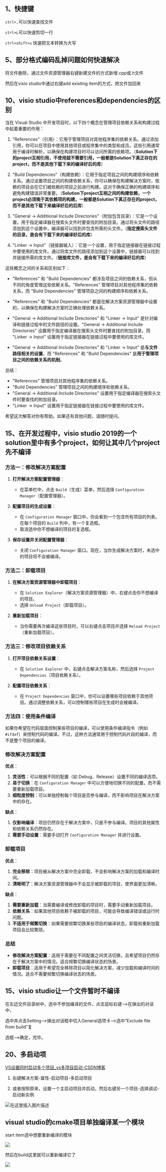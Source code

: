 ## 1、快捷键

`ctrl+,`可以快速查找文件

`ctrl+L`可以快速剪切一行

`ctrl+shift+u` 快速把文本转换为大写

## 5、部分格式编码乱掉问题如何快速解决

将文件删除，通过文件资源管理器右键新建文件的方式新增.cpp或.h文件

然后在visio studio中通过右键add existing item的方式，把文件加回来



## 10、visio studio中references和dependencies的区别

当在 Visual Studio 中开发项目时，以下四个概念在管理项目依赖关系和构建过程中起着重要的作用：

1. "References"（引用）：它用于管理项目对其他程序集的依赖关系。通过添加引用，你可以在项目中使用其他项目或程序集中的类型和成员。这些引用通常用于编译时解析，以确保在构建项目时可以访问所需的依赖项。（**Solution下的project互相引用，不使用就不需要引用，一般都是Solution下真正存在的project，而不是其他下载下来的编译好后的库**）

2. "Build Dependencies"（构建依赖）：它用于指定项目之间的构建顺序和依赖关系。通过设置项目之间的构建依赖关系，你可以确保在构建解决方案时，依赖的项目会在它们被依赖的项目之前进行构建。这对于确保正确的构建顺序和避免构建错误非常重要。（**Solution下project互相之间的构建依赖，一个project必须晚于其依赖项的构建，一般都是Solution下真正存在的project，而不是其他下载下来编译好后的后库**）

3. "General -> Additional Include Directories"（附加包含目录）：它是一个设置，用于指定编译器在搜索头文件时要查找的附加目录。通过将头文件的路径添加到这个设置中，编译器可以找到并包含所需的头文件。（**指定搜索头文件的目录，是会有下载下来的编译好后的库**）

4. "Linker -> Input"（链接器输入）：它是一个设置，用于指定链接器在链接过程中要使用的库文件。通过将库文件的路径添加到这个设置中，链接器可以找到并链接所需的库文件。（**链接库文件，是会有下载下来的编译好后的库**）

这些概念之间的关系和区别如下：

- "References" 和 "Build Dependencies" 都涉及项目之间的依赖关系，但从不同的角度管理这些依赖关系。"References" 管理项目对其他程序集的依赖关系，而 "Build Dependencies" 管理项目之间的构建顺序和依赖关系。

- "References" 和 "Build Dependencies" 都是在解决方案资源管理器中设置的，以确保在构建解决方案时正确处理依赖关系。

- "General -> Additional Include Directories" 和 "Linker -> Input" 是针对编译和链接过程中的文件路径的设置。"General -> Additional Include Directories" 设置用于指定编译器在搜索头文件时要查找的附加目录，而 "Linker -> Input" 设置用于指定链接器在链接过程中要使用的库文件。

- "General -> Additional Include Directories" 和 "Linker -> Input" 是**与文件路径相关的设置**，而 "References" 和 "Build Dependencies" 是**用于管理项目之间的依赖关系的机制**。

总结：
- "References" 管理项目对其他程序集的依赖关系。
- "Build Dependencies" 管理项目之间的构建顺序和依赖关系。
- "General -> Additional Include Directories" 设置用于指定编译器在搜索头文件时要查找的附加目录。
- "Linker -> Input" 设置用于指定链接器在链接过程中要使用的库文件。

希望这次解答对你有帮助。如果还有其他问题，请随时提问。







## 15、在开发过程中，visio studio 2019的一个solution里中有多个project，如何让其中几个project先不编译

### 方法一：修改解决方案配置

1. **打开解决方案配置管理器**：
   - 在菜单栏中，点击 `Build`（生成）菜单，然后选择 `Configuration Manager`（配置管理器）。

2. **配置项目的生成设置**：
   - 在 `Configuration Manager` 窗口中，你会看到一个包含所有项目的列表。在每个项目的 `Build` 列中，有一个复选框。
   - 取消选中你不想编译的项目的复选框。

3. **保存设置并关闭配置管理器**：
   - 关闭 `Configuration Manager` 窗口。现在，当你生成解决方案时，未选中的项目将不会被编译。

### 方法二：卸载项目

1. **在解决方案资源管理器中卸载项目**：
   - 在 `Solution Explorer`（解决方案资源管理器）中，右键点击你不想编译的项目。
   - 选择 `Unload Project`（卸载项目）。

2. **重新加载项目**：
   - 当你需要再次编译这些项目时，可以右键点击项目并选择 `Reload Project`（重新加载项目）。

### 方法三：修改项目依赖关系

1. **打开项目依赖关系设置**：
   - 在 `Solution Explorer` 中，右键点击解决方案名称，然后选择 `Project Dependencies`（项目依赖关系）。

2. **配置项目依赖关系**：
   - 在 `Project Dependencies` 窗口中，你可以设置哪些项目依赖于其他项目。通过调整依赖关系，可以控制哪些项目在生成时会被编译。

### 方法四：使用条件编译

如果你希望在代码层面控制某些项目的编译，可以使用条件编译指令（例如 `#ifdef`）来控制代码的编译。不过，这种方法通常用于控制代码片段的编译，而不是整个项目的编译。

### 修改解决方案配置

**优点**：

1. **灵活性**：可以根据不同的配置（如 Debug、Release）设置不同的编译选项。
2. **易于切换**：在 `Configuration Manager` 中可以方便地切换不同的配置，而不需要重新加载项目。
3. **细粒度控制**：可以单独控制每个项目是否参与编译，而不影响项目在解决方案中的存在。

**缺点**：

1. **仅影响编译**：项目仍然存在于解决方案中，只是不参与编译。项目的其他属性和依赖关系仍然存在。
2. **需要手动设置**：需要手动打开 `Configuration Manager` 并进行设置。

### 卸载项目

**优点**：

1. **完全移除**：项目被从解决方案中完全卸载，不会影响解决方案的加载和编译时间。
2. **清晰明了**：解决方案资源管理器中不会显示被卸载的项目，使界面更加清晰。

**缺点**：

1. **需要重新加载**：当需要编译或修改卸载的项目时，需要手动重新加载项目。
2. **依赖关系**：如果其他项目依赖于被卸载的项目，可能会导致编译错误或运行时问题。
3. **不适用于频繁切换**：如果需要频繁切换某些项目的编译状态，卸载和重新加载项目会比较繁琐。

### 总结

- **修改解决方案配置**：适用于需要在不同配置之间灵活切换，且希望项目仍然存在于解决方案中的情况。适合频繁切换编译状态的场景。
- **卸载项目**：适用于希望完全移除项目以简化解决方案，减少加载和编译时间的情况。适合不需要频繁切换编译状态的场景。

## 15、visio studio让一个文件暂时不编译

在左边文件目录树中，选中不参加编译的文件，点击鼠标右键-->在弹出的对话中，

选中并点击Setting-->弹出对话框中切入General选项卡-->选中“Exclude file from build”复

选框-->确定，完毕。

## 20、多启动项

[VS设置同时启动多个项目_vs多项目启动-CSDN博客](https://blog.csdn.net/y5492853/article/details/60331567)

1. 右键解决方案-属性-启动项目-多启动项目

2. 或者按照原来，设置一个主启动项目并启动，然后右键另一个项目-选择调试-启动新实例

![在这里插入图片描述](resource/img/7cebec789dbcc99eea7090172272b0c9.png)

## visual studio的cmake项目单独编译某一个模块

start item选中想要重新编译的模块

![](resource/img/img-20241215120031996.png)

然后在build这里就可以重新编译它了

![](resource/img/img-20241215120057836.png)